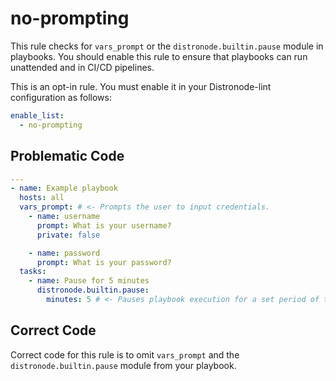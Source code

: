 # no-prompting

This rule checks for `vars_prompt` or the `distronode.builtin.pause` module in playbooks.
You should enable this rule to ensure that playbooks can run unattended and in CI/CD pipelines.

This is an opt-in rule.
You must enable it in your Distronode-lint configuration as follows:

```yaml
enable_list:
  - no-prompting
```

## Problematic Code

```yaml
---
- name: Example playbook
  hosts: all
  vars_prompt: # <- Prompts the user to input credentials.
    - name: username
      prompt: What is your username?
      private: false

    - name: password
      prompt: What is your password?
  tasks:
    - name: Pause for 5 minutes
      distronode.builtin.pause:
        minutes: 5 # <- Pauses playbook execution for a set period of time.
```

## Correct Code

Correct code for this rule is to omit `vars_prompt` and the `distronode.builtin.pause` module from your playbook.
